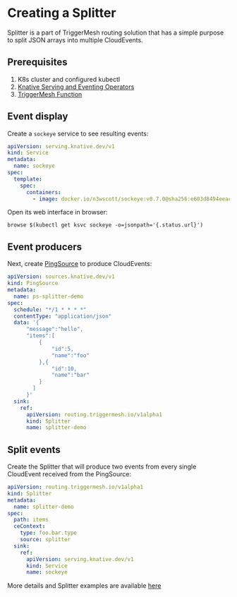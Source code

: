 # Creating a Splitter

Splitter is a part of TriggerMesh routing solution that has a simple purpose to
split JSON arrays into multiple CloudEvents.

## Prerequisites

1. K8s cluster and configured kubectl
1. [Knative Serving and Eventing Operators](https://knative.dev/docs/admin/install/knative-with-operators/)
1. [TriggerMesh Function](https://github.com/triggermesh/function)

## Event display

Create a `sockeye` service to see resulting events:

```yaml
apiVersion: serving.knative.dev/v1
kind: Service
metadata:
  name: sockeye
spec:
  template:
    spec:
      containers:
        - image: docker.io/n3wscott/sockeye:v0.7.0@sha256:e603d8494eeacce966e57f8f508e4c4f6bebc71d095e3f5a0a1abaf42c5f0e48
```

Open its web interface in browser:

```shell
browse $(kubectl get ksvc sockeye -o=jsonpath='{.status.url}')
```

## Event producers

Next, create
[PingSource](https://knative.dev/docs/developer/eventing/sources/ping-source) to
produce CloudEvents:

```yaml
apiVersion: sources.knative.dev/v1
kind: PingSource
metadata:
  name: ps-splitter-demo
spec:
  schedule: "*/1 * * * *"
  contentType: "application/json"
  data: '{
      "message":"hello",
      "items":[
          {
              "id":5,
              "name":"foo"
          },{
              "id":10,
              "name":"bar"
          }
        ]
      }'
  sink:
    ref:
      apiVersion: routing.triggermesh.io/v1alpha1
      kind: Splitter
      name: splitter-demo
```

## Split events

Create the Splitter that will produce two events from every single CloudEvent
received from the PingSource:

```yaml
apiVersion: routing.triggermesh.io/v1alpha1
kind: Splitter
metadata:
  name: splitter-demo
spec:
  path: items
  ceContext:
    type: foo.bar.type
    source: splitter
  sink:
    ref:
      apiVersion: serving.knative.dev/v1
      kind: Service
      name: sockeye
```

More details and Splitter examples are available
[here](https://github.com/triggermesh/routing#triggermesh-events-splitter)
